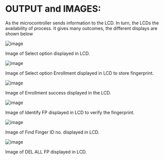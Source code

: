 # OUTPUT and IMAGES:
As the microcontroller sends information to the LCD. In turn, the LCDs the availability of process. It gives many outcomes, the different displays are shown below


![image](https://user-images.githubusercontent.com/98878142/157648718-d3f2164b-140b-42a0-bc8a-1be8021cc301.png)

Image of Select option displayed in LCD.

![image](https://user-images.githubusercontent.com/98878142/157649107-4c54c362-d061-4f9f-96dc-8bef38919f9a.png)


Image of Select option Enrollment displayed in LCD to store fingerprint.

![image](https://user-images.githubusercontent.com/98878142/157649280-c3b334f0-c465-43b9-a1e9-709b5fb0afcc.png)


Image of Enrollment success displayed in the LCD.

![image](https://user-images.githubusercontent.com/98878142/157649462-64cac374-19c2-43ec-a6a1-f84143174ec9.png)


Image of Identify FP displayed in LCD to verify the fingerprint.

![image](https://user-images.githubusercontent.com/98878142/157649666-d004eefc-5436-4816-8f06-2af9bc4bd73c.png)


Image of Find Finger ID no. displayed in LCD.

![image](https://user-images.githubusercontent.com/98878142/157649735-7e3f2b77-4d7e-4231-af7d-34697b21fb1d.png)


Image of DEL ALL FP displayed in LCD.

